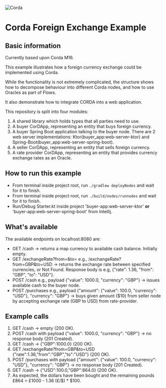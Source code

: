 ![Corda](https://www.corda.net/wp-content/uploads/2016/11/fg005_corda_b.png)

# Corda Foreign Exchange Example

## Basic information

Currently based upon Corda M16.

This example illustrates how a foreign currency exchange could be implemented using Corda.

While the functionality is not extremely complicated, the structure shows how to decompose behaviour into different Corda nodes, 
and how to use Oracles as part of Flows.

It also demonstrate how to integrate CORDA into a web application.

This repository is split into four modules:

1. A shared library which holds types that all parties need to use.
2. A buyer CorDApp, representing an entity that buys foreign currency.
3. A buyer Spring Boot application talking to the buyer node. There are 2 web server implementations: Ktor(buyer_app:web-server-ktor) and Spring-Boot(buyer_app:web-server-spring-boot).
4. A seller CorDApp, representing an entity that sells foreign currency.
5. A rate provider CorDApp, representing an entity that provides currency exchange rates as an Oracle.

## How to run this example

- From terminal inside project root, run `./gradlew deployNodes` and wait for it to finish.
- From terminal inside project root, run `./build/nodes/runnodes` and wait for it to finish.
- Run/Debug Starter.kt inside project 'buyer-app:web-server-ktor' **or** 'buyer-app:web-server-spring-boot' from Intellij.

## What's available

The available endpoints on localhost:8080 are:

- GET /cash -> returns a map currency to available cash balance. Initially empty.
- GET /exchangeRate?from=<fromCurrencyCode>&to=<toCurrencyCode> e.g., /exchangeRate?from=GBP&to=USD -> returns the exchange rate between specified currencies, or Not Found. Response body is e.g, {"rate": 1.36, "from": "GBP", "to": "USD"}.
- POST /cash e.g., payload {"value": 1000.0, "currency": "GBP"} -> issues available cash to the buyer node.
- POST /purchases e.g., payload {"amount": {"value": 100.0, "currency": "USD"}, "currency": "GBP"} -> buys given amount ($10) from seller node by accepting exchange rate (GBP to USD) from rate-provider.

## Example calls

1. GET /cash -> empty (200 OK).
2. POST /cash with payload {"value": 1000.0, "currency": "GBP"} -> no response body (201 Created).
3. GET /cash -> {"GBP":1000.0} (200 OK).
4. GET /exchangeRate?from=GBP&to=USD {"rate":1.36,"from":"GBP","to":"USD"} (200 OK).
5. POST /purchases with payload {"amount": {"value": 100.0, "currency": "USD"}, "currency": "GBP"} -> no response body (201 Created).
6. GET /cash -> {"USD":100.0,"GBP":864.0} (200 OK).
7. As expected, the dollars have been bought and the remaining pounds £864 = £1000 - 1.36 (£/$) * $100.
